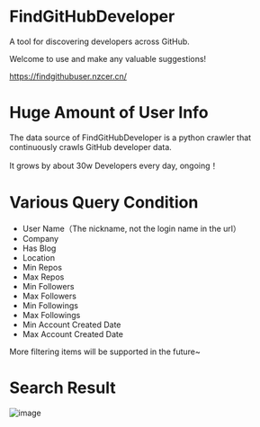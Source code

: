 # FindGitHubDeveloper

A tool for discovering developers across GitHub.

Welcome to use and make any valuable suggestions!

https://findgithubuser.nzcer.cn/

# Huge Amount of User Info 
The data source of FindGitHubDeveloper is a python crawler that continuously crawls GitHub developer data.

It grows by about 30w Developers every day, ongoing！

# Various Query Condition
- User Name（The nickname, not the login name in the url）
- Company
- Has Blog
- Location
- Min Repos
- Max Repos
- Min Followers
- Max Followers
- Min Followings
- Max Followings
- Min Account Created Date
- Max Account Created Date

More filtering items will be supported in the future~

# Search Result

![image](https://github.com/zhicheng-ning/FindGitHubDeveloper/assets/39022409/da4f46d2-dc6c-4e10-a345-03fb404f2574)
